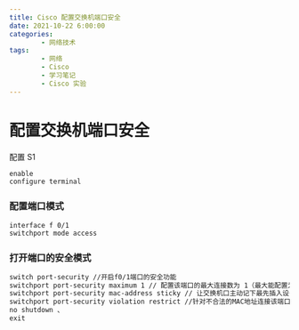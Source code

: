 ```yaml
---
title: Cisco 配置交换机端口安全
date: 2021-10-22 6:00:00
categories:
        - 网络技术
tags:
        - 网络
        - Cisco
        - 学习笔记
        - Cisco 实验
---
```


# 配置交换机端口安全

配置 S1

```txt
enable
configure terminal
```

### 配置端口模式

```txt
interface f 0/1
switchport mode access
```

### 打开端口的安全模式

```txt
switch port-security //开启f0/1端口的安全功能
switchport port-security maximum 1 // 配置该端口的最大连接数为 1（最大能配置为128 switch）
switchport port-security mac-address sticky // 让交换机口主动记下最先插入设备的 MAC 地址。
switchport port-security violation restrict //针对不合法的MAC地址连接该端口，配置端口的处理模式为：（protect[丢弃数据包，不发警告] | restrict[丢弃数据包，在 console 发警告] | shutdown[关]）
no shutdown 、
exit
```
